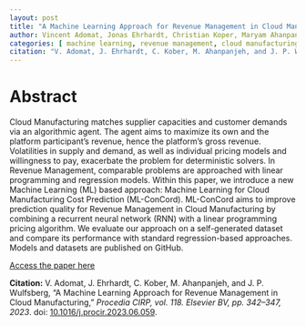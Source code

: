 ```yaml
---
layout: post
title: "A Machine Learning Approach for Revenue Management in Cloud Manufacturing"
author: Vincent Adomat, Jonas Ehrhardt, Christian Koper, Maryam Ahanpanjeh, Jens Wulfsberg
categories: [ machine learning, revenue management, cloud manufacturing, operations research ]
citation: "V. Adomat, J. Ehrhardt, C. Kober, M. Ahanpanjeh, and J. P. Wulfsberg, “A Machine Learning Approach for Revenue Management in Cloud Manufacturing,” *Procedia CIRP, vol. 118. Elsevier BV, pp. 342–347, 2023*. doi: [10.1016/j.procir.2023.06.059](https://doi.org/10.1016/j.procir.2023.06.059). "
---
```


# Abstract
Cloud Manufacturing matches supplier capacities and customer demands via an algorithmic agent. The agent aims to maximize its own and the platform participant’s revenue, hence the platform’s gross revenue. Volatilities in supply and demand, as well as individual pricing models and willingness to pay, exacerbate the problem for deterministic solvers. In Revenue Management, comparable problems are approached with linear programming and regression models. Within this paper, we introduce a new Machine Learning (ML) based approach: Machine Learning for Cloud Manufacturing Cost Prediction (ML-ConCord). ML-ConCord aims to improve prediction quality for Revenue Management in Cloud Manufacturing by combining a recurrent neural network (RNN) with a linear programming pricing algorithm. We evaluate our approach on a self-generated dataset and compare its performance with standard regression-based approaches. Models and datasets are published on GitHub.

[Access the paper here](https://doi.org/10.1016/j.procir.2023.06.059)

**Citation:** V. Adomat, J. Ehrhardt, C. Kober, M. Ahanpanjeh, and J. P. Wulfsberg, “A Machine Learning Approach for Revenue Management in Cloud Manufacturing,” *Procedia CIRP, vol. 118. Elsevier BV, pp. 342–347, 2023*. doi: [10.1016/j.procir.2023.06.059](https://doi.org/10.1016/j.procir.2023.06.059). 
